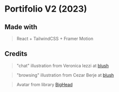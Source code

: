 # Portifolio V2 (2023)

## Made with

> React + TailwindCSS + Framer Motion

## Credits

> "chat" illustration from Veronica Iezzi at [blush](https://blush.design/pt/illustration/s/xM4_EboUrlgrYwKq?c=Hair_0~ffd8a9_Skin_0~975445)

> "browsing" illustration from Cezar Berje at [blush](https://blush.design/pt/illustration/s/bH5RQyjBnTjHwPrB?c=Hair_0~00a378-0.2~4d33a2_Rainbow_0~ffa648-0.2~16c738_Skin_0~ef9e89-0.2~ef9e89)

> Avatar from library [BigHead](https://github.com/RobertBroersma/bigheads)
